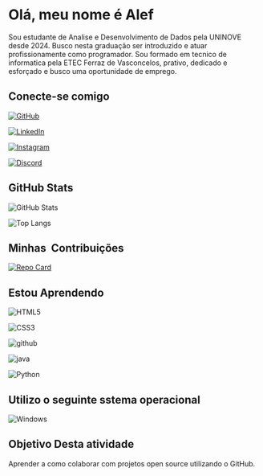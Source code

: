 # **Olá, meu nome é Alef** 

Sou estudante de Analise e Desenvolvimento de Dados pela UNINOVE desde 2024. Busco nesta graduação ser introduzido e atuar profissionamente como programador. Sou formado em tecnico de informatica pela ETEC Ferraz de Vasconcelos, prativo, dedicado e esforçado e busco uma oportunidade de emprego.  


##  **Conecte-se comigo**
[![GitHub](https://img.shields.io/badge/GitHbt-000?style=for-the-badge&logo=github&logoColor=white)](+https://github.com/alefjl)

[![LinkedIn](https://img.shields.io/badge/LinkedIn-000?style=for-the-badge&logo=linkedin&logoColor=0E76A8)](https://www.linkedin.com/in/alef-souza-eng/)

[![Instagram](https://img.shields.io/badge/Instagram-000?style=for-the-badge&logo=instagram)](https://www.instagram.com/alefjl/)

[![Discord](https://img.shields.io/badge/Discord-000?style=for-the-badge&logo=discord)](https://https://discord.com/channels/@alefjl/)

## **GitHub Stats**

![GitHub Stats](https://github-readme-stats.vercel.app/api?username=ALEFJL&theme=transparent&bg_color=000&border_color=30A3DC&show_icons=true&icon_color=30A3DC&title_color=E94D5F&text_color=FFF)

![Top Langs](https://github-readme-stats-git-masterrstaa-rickstaa.vercel.app/api/top-langs/?username=ALEFJL&layout=compact&bg_color=000&border_color=30A3DC&title_color=E94D5F&text_color=FFF)


## **Minhas  Contribuições**
[![Repo Card](https://github-readme-stats.vercel.app/api/pin/?username=1988-Re-Nunes&repo=dio-lab-open-source&bg_color=000000&border_color=30A3DC&show_icons=true&icon_color=50A5DC&title_color=E94D5F&text_color=fff)](https://github.com/alefjl/dio-lab-open-source)


## **Estou Aprendendo**
![HTML5](https://img.shields.io/badge/HTML5-000000?style=for-the-badge&logo=html5&logoColor=white)

![CSS3](https://img.shields.io/badge/CSS3-000000?style=for-the-badge&logo=css3&logoColor=white)

![github](https://img.shields.io/badge/GitHub-000000?style=for-the-badge&logo=GitHub&logoColor=white)

![java](https://img.shields.io/badge/Java-000000?style=for-the-badge&logo=openjdk&logoColor=white)

![Python](https://img.shields.io/badge/Python-000?style=for-the-badge&logo=python)

## **Utilizo o seguinte sstema operacional**

![Windows](https://img.shields.io/badge/Windows-000?style=for-the-badge&logo=windows&logoColor=2CA5E0)


## **Objetivo Desta atividade**
Aprender a como colaborar com projetos open source utilizando o GitHub.
